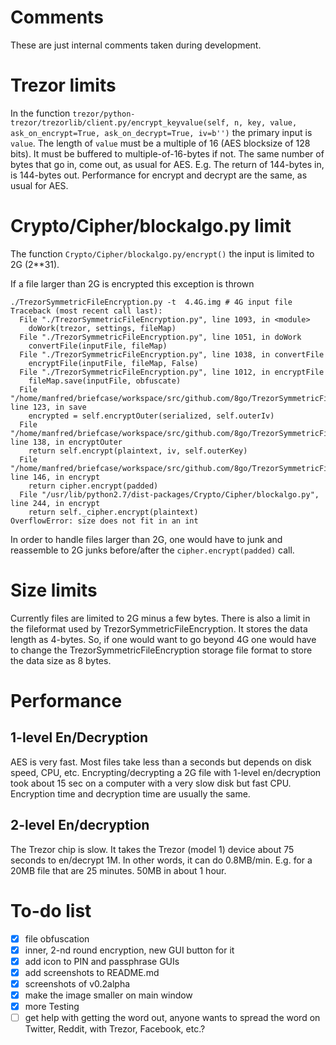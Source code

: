 # Comments

These are just internal comments taken during development.

# Trezor limits

In the function `trezor/python-trezor/trezorlib/client.py/encrypt_keyvalue(self, n, key, value, ask_on_encrypt=True, ask_on_decrypt=True, iv=b'')`
the primary input is `value`. The length of `value` must be a multiple of 16
(AES blocksize of 128 bits). It must be buffered to multiple-of-16-bytes if not.
The same number of bytes that go in, come out, as usual for AES.
E.g. The return of 144-bytes in, is 144-bytes out.
Performance for encrypt and decrypt are the same, as usual for AES.

# Crypto/Cipher/blockalgo.py limit

The function `Crypto/Cipher/blockalgo.py/encrypt()` the input is limited to 2G (2**31).

If a file larger than 2G is encrypted this exception is thrown
```
./TrezorSymmetricFileEncryption.py -t  4.4G.img # 4G input file
Traceback (most recent call last):
  File "./TrezorSymmetricFileEncryption.py", line 1093, in <module>
    doWork(trezor, settings, fileMap)
  File "./TrezorSymmetricFileEncryption.py", line 1051, in doWork
    convertFile(inputFile, fileMap)
  File "./TrezorSymmetricFileEncryption.py", line 1038, in convertFile
    encryptFile(inputFile, fileMap, False)
  File "./TrezorSymmetricFileEncryption.py", line 1012, in encryptFile
    fileMap.save(inputFile, obfuscate)
  File "/home/manfred/briefcase/workspace/src/github.com/8go/TrezorSymmetricFileEncryption/file_map.py", line 123, in save
    encrypted = self.encryptOuter(serialized, self.outerIv)
  File "/home/manfred/briefcase/workspace/src/github.com/8go/TrezorSymmetricFileEncryption/file_map.py", line 138, in encryptOuter
    return self.encrypt(plaintext, iv, self.outerKey)
  File "/home/manfred/briefcase/workspace/src/github.com/8go/TrezorSymmetricFileEncryption/file_map.py", line 146, in encrypt
    return cipher.encrypt(padded)
  File "/usr/lib/python2.7/dist-packages/Crypto/Cipher/blockalgo.py", line 244, in encrypt
    return self._cipher.encrypt(plaintext)
OverflowError: size does not fit in an int
```

In order to handle files larger than 2G, one would have to junk and reassemble to 2G junks before/after the `cipher.encrypt(padded)` call.

# Size limits

Currently files are limited to 2G minus a few bytes.
There is also a limit in the fileformat used by TrezorSymmetricFileEncryption.
It stores the data length as 4-bytes. So, if one would want to go beyond 4G one
would have to change the TrezorSymmetricFileEncryption storage file format
to store the data size as 8 bytes.

# Performance

## 1-level En/Decryption

AES is very fast.
Most files take less than a seconds but depends on disk speed, CPU, etc.
Encrypting/decrypting a 2G file with 1-level en/decryption took about 15 sec on a computer with a very slow disk but fast CPU.
Encryption time and decryption time are usually the same.

## 2-level En/decryption

The Trezor chip is slow. It takes the Trezor (model 1) device about  75 seconds to en/decrypt 1M. In other words, it can do 0.8MB/min. E.g. for a 20MB file that are 25 minutes.
50MB in about 1 hour.

# To-do list

- [x] file obfuscation
- [x] inner, 2-nd round encryption, new GUI button for it
- [x] add icon to PIN and passphrase GUIs
- [x] add screenshots to README.md
- [x] screenshots of v0.2alpha
- [x] make the image smaller on main window
- [x] more Testing
- [ ] get help with getting the word out, anyone wants to spread the word on Twitter, Reddit, with Trezor, Facebook, etc.?
